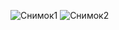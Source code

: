 ![Снимок1](https://user-images.githubusercontent.com/90559607/142758871-4fac0d0e-9ec4-4982-b393-1ceb8c104df6.PNG)
![Снимок2](https://user-images.githubusercontent.com/90559607/142758873-08c262a6-14d5-446e-91db-097e3f0d6aa2.PNG)
